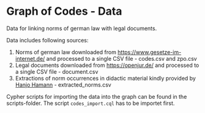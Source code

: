 # Graph of Codes - Data
Data for linking norms of german law with legal documents.

Data includes following sources:
1. Norms of german law downloaded from https://www.gesetze-im-internet.de/ and processed to a single CSV file - codes.csv and zpo.csv
2. Legal documents downloaded from https://openjur.de/ and processed to a single CSV file - document.csv
3. Extractions of norm occurrences in didactic material kindly provided by [Hanjo Hamann](http://hanjo.1hamann.de/) - extracted_norms.csv

Cypher scripts for importing the data into the graph can be found in the scripts-folder. The script `codes_import.cql` has to be importet first.

